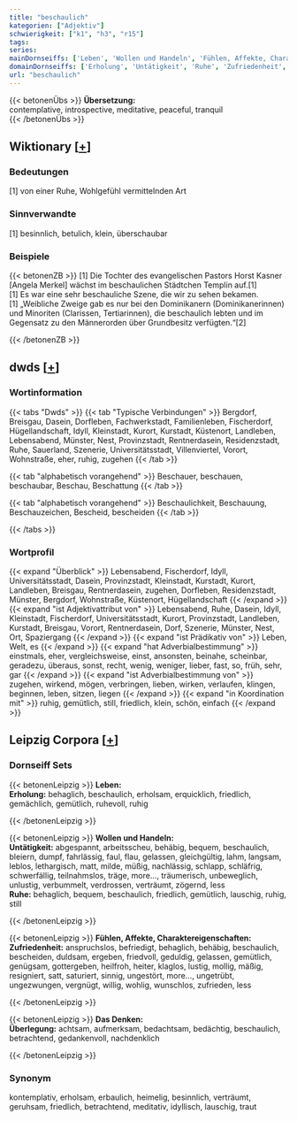 ```yaml
---
title: "beschaulich"
kategorien: ["Adjektiv"]
schwierigkeit: ["k1", "h3", "r15"]
tags:
series:
mainDornseiffs: ['Leben', 'Wollen und Handeln', 'Fühlen, Affekte, Charaktereigenschaften', 'Das Denken']
domainDornseiffs: ['Erholung', 'Untätigkeit', 'Ruhe', 'Zufriedenheit', 'Überlegung']
url: "beschaulich"
---
```


{{< betonenÜbs >}}
**Übersetzung:**  
contemplative, introspective, meditative, peaceful, tranquil  
{{< /betonenÜbs >}}

## Wiktionary [[+](https://de.wiktionary.org/wiki/beschaulich)]

### Bedeutungen
[1] von einer Ruhe, Wohlgefühl vermittelnden Art  

### Sinnverwandte
[1] besinnlich, betulich, klein, überschaubar  

### Beispiele
{{< betonenZB >}}
[1] Die Tochter des evangelischen Pastors Horst Kasner [Angela Merkel] wächst im beschaulichen Städtchen Templin auf.[1]  
[1] Es war eine sehr beschauliche Szene, die wir zu sehen bekamen.  
[1] „Weibliche Zweige gab es nur bei den Dominikanern (Dominikanerinnen) und Minoriten (Clarissen, Tertiarinnen), die beschaulich lebten und im Gegensatz zu den Männerorden über Grundbesitz verfügten.“[2]  

{{< /betonenZB >}}


## dwds [[+](https://www.dwds.de/wb/beschaulich)]

### Wortinformation
{{< tabs "Dwds" >}}
{{< tab "Typische Verbindungen" >}}
Bergdorf, Breisgau, Dasein, Dorfleben, Fachwerkstadt, Familienleben, Fischerdorf, Hügellandschaft, Idyll, Kleinstadt, Kurort, Kurstadt, Küstenort, Landleben, Lebensabend, Münster, Nest, Provinzstadt, Rentnerdasein, Residenzstadt, Ruhe, Sauerland, Szenerie, Universitätsstadt, Villenviertel, Vorort, Wohnstraße, eher, ruhig, zugehen
{{< /tab >}}

{{< tab "alphabetisch vorangehend" >}}
Beschauer, beschauen, beschaubar, Beschau, Beschattung
{{< /tab >}}

{{< tab "alphabetisch vorangehend" >}}
Beschaulichkeit, Beschauung, Beschauzeichen, Bescheid, bescheiden
{{< /tab >}}

{{< /tabs >}}

### Wortprofil
{{< expand "Überblick" >}} Lebensabend, Fischerdorf, Idyll, Universitätsstadt, Dasein, Provinzstadt, Kleinstadt, Kurstadt, Kurort, Landleben, Breisgau, Rentnerdasein, zugehen, Dorfleben, Residenzstadt, Münster, Bergdorf, Wohnstraße, Küstenort, Hügellandschaft {{< /expand >}}
{{< expand "ist Adjektivattribut von" >}} Lebensabend, Ruhe, Dasein, Idyll, Kleinstadt, Fischerdorf, Universitätsstadt, Kurort, Provinzstadt, Landleben, Kurstadt, Breisgau, Vorort, Rentnerdasein, Dorf, Szenerie, Münster, Nest, Ort, Spaziergang {{< /expand >}}
{{< expand "ist Prädikativ von" >}} Leben, Welt, es {{< /expand >}}
{{< expand "hat Adverbialbestimmung" >}} einstmals, eher, vergleichsweise, einst, ansonsten, beinahe, scheinbar, geradezu, überaus, sonst, recht, wenig, weniger, lieber, fast, so, früh, sehr, gar {{< /expand >}}
{{< expand "ist Adverbialbestimmung von" >}} zugehen, wirkend, mögen, verbringen, lieben, wirken, verlaufen, klingen, beginnen, leben, sitzen, liegen {{< /expand >}}
{{< expand "in Koordination mit" >}} ruhig, gemütlich, still, friedlich, klein, schön, einfach {{< /expand >}}

## Leipzig Corpora [[+](https://corpora.uni-leipzig.de/en/res?word=beschaulich&corpusId=deu_newscrawl-public_2018)]

### Dornseiff Sets
{{< betonenLeipzig >}}
**Leben:**  
**Erholung:** behaglich, beschaulich, erholsam, erquicklich, friedlich, gemächlich, gemütlich, ruhevoll, ruhig  

{{< /betonenLeipzig >}}


{{< betonenLeipzig >}}
**Wollen und Handeln:**  
**Untätigkeit:** abgespannt, arbeitsscheu, behäbig, bequem, beschaulich, bleiern, dumpf, fahrlässig, faul, flau, gelassen, gleichgültig, lahm, langsam, leblos, lethargisch, matt, milde, müßig, nachlässig, schlapp, schläfrig, schwerfällig, teilnahmslos, träge, more..., träumerisch, unbeweglich, unlustig, verbummelt, verdrossen, verträumt, zögernd, less  
**Ruhe:** behaglich, bequem, beschaulich, friedlich, gemütlich, lauschig, ruhig, still  

{{< /betonenLeipzig >}}


{{< betonenLeipzig >}}
**Fühlen, Affekte, Charaktereigenschaften:**  
**Zufriedenheit:** anspruchslos, befriedigt, behaglich, behäbig, beschaulich, bescheiden, duldsam, ergeben, friedvoll, geduldig, gelassen, gemütlich, genügsam, gottergeben, heilfroh, heiter, klaglos, lustig, mollig, mäßig, resigniert, satt, saturiert, sinnig, ungestört, more..., ungetrübt, ungezwungen, vergnügt, willig, wohlig, wunschlos, zufrieden, less  

{{< /betonenLeipzig >}}


{{< betonenLeipzig >}}
**Das Denken:**  
**Überlegung:** achtsam, aufmerksam, bedachtsam, bedächtig, beschaulich, betrachtend, gedankenvoll, nachdenklich  

{{< /betonenLeipzig >}}

### Synonym
kontemplativ, erholsam, erbaulich, heimelig, besinnlich, verträumt, geruhsam, friedlich, betrachtend, meditativ, idyllisch, lauschig, traut

